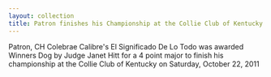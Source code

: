 ```yaml
---
layout: collection
title: Patron finishes his Championship at the Collie Club of Kentucky
---
```


Patron, CH Colebrae Calibre's El Significado De Lo Todo was awarded Winners Dog by Judge Janet Hitt for a 4 point
major to finish his championship at the Collie Club of Kentucky on Saturday, October 22, 2011
